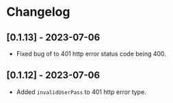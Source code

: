 # Changelog

## [0.1.13] - 2023-07-06
- Fixed bug of to 401 http error status code being 400.

## [0.1.12] - 2023-07-06
- Added `invalidUserPass` to 401 http error type.
